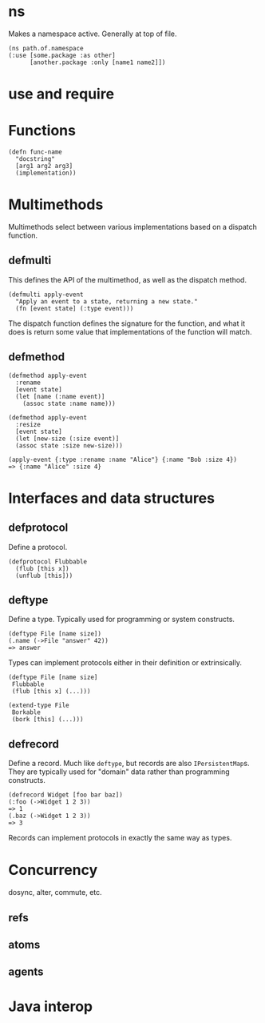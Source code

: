 # ns #

Makes a namespace active. Generally at top of file.

```
(ns path.of.namespace
(:use [some.package :as other]
      [another.package :only [name1 name2]])
```

# use and require #

# Functions #

```
(defn func-name
  "docstring"
  [arg1 arg2 arg3]
  (implementation))
```

# Multimethods #

Multimethods select between various implementations based on a
dispatch function.

## defmulti ##

This defines the API of the multimethod, as well as the dispatch method.

```
(defmulti apply-event
  "Apply an event to a state, returning a new state."
  (fn [event state] (:type event)))
```

The dispatch function defines the signature for the function, and what
it does is return some value that implementations of the function will
match.

## defmethod ##

```
(defmethod apply-event
  :rename
  [event state]
  (let [name (:name event)]
    (assoc state :name name)))

(defmethod apply-event
  :resize
  [event state]
  (let [new-size (:size event)]
  (assoc state :size new-size)))

(apply-event {:type :rename :name "Alice"} {:name "Bob :size 4})
=> {:name "Alice" :size 4}
```

# Interfaces and data structures #

## defprotocol ##

Define a protocol.

```
(defprotocol Flubbable
  (flub [this x])
  (unflub [this]))
```

## deftype ##

Define a type. Typically used for programming or system constructs.

```
(deftype File [name size])
(.name (->File "answer" 42))
=> answer
```

Types can implement protocols either in their definition or
extrinsically.

```
(deftype File [name size]
 Flubbable
 (flub [this x] (...)))

(extend-type File
 Borkable
 (bork [this] (...)))
```

## defrecord ##

Define a record. Much like `deftype`, but records are also
`IPersistentMap`s. They are typically used for "domain" data rather
than programming constructs.

```
(defrecord Widget [foo bar baz])
(:foo (->Widget 1 2 3))
=> 1
(.baz (->Widget 1 2 3))
=> 3
```

Records can implement protocols in exactly the same way as types.

# Concurrency #

dosync, alter, commute, etc.

## refs ##

## atoms ##

## agents ##

# Java interop #
